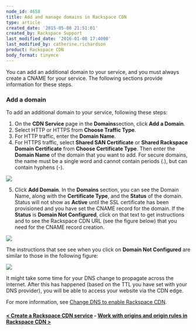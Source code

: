 ```yaml
---
node_id: 4658
title: Add and manage domains in Rackspace CDN
type: article
created_date: '2015-05-08 21:51:01'
created_by: Rackspace Support
last_modified_date: '2016-01-08 17:4008'
last_modified_by: catherine.richardson
product: Rackspace CDN
body_format: tinymce
---
```


You can add an additional domain to your service, and you must always
create a CNAME for your service. The following sections provide
information for these steps.

### Add a domain

To add an additional domain to your service, following these steps:
1. On the **CDN Service** page in the **Domains**section, click **Add a
Domain**.
2. Select HTTP or HTTPS from **Choose Traffic Type**.
3. For HTTP traffic, enter the **Domain Name**.
4. For HTTPS traffic, select **Shared SAN Certificate** or **Shared
Rackspace Domain Certificate** from **Choose Certificate Type**. Then
enter the **Domain Name** of the domain that you want to add. For secure
domains, the name must be a single word and cannot contain periods (.),
but can contain hyphens (-).

 

![](/knowledge_center/sites/default/files/field/image/Screen%20Shot%202015-12-16%20at%203.28.18%20PM.png)

 
5. Click **Add Domain**.  In the **Domains** section, you can see the
Domain Name, along with the **Certificate Type**, and the **Status** of
the domain. Status will not show as **Active** until the SSL certificate
has been provisioned and you have set the CNAME record for the domain.
If the **Status** is **Domain Not Configured**, click on that text to
get instructions and to see the Rackspace CDN URL (see the figure below)
that you need for the CNAME record creation.

![](/knowledge_center/sites/default/files/field/image/Screen%20Shot%202015-12-16%20at%203.39.21%20PM.png)

The instructions that see see when you click on **Domain Not
Configured** are similar to those in the following figure:

![](/knowledge_center/sites/default/files/field/image/Screen%20Shot%202015-12-16%20at%203.57.27%20PM.png)

It might take some time for your DNS change to propagate across the
internet. After this has happened (based on the TTL you have set with
your DNS provider), you will be able to access your website via the CDN
edge.

For more information, see [Change DNS to enable Rackspace
CDN](https://www.rackspace.com/knowledge_center/article/change-dns-to-enable-rackspace-cdn).

 

#### [\< Create a Rackspace CDN service](https://www.rackspace.com/knowledge_center/article/create-a-rackspace-cdn-service)    -    [Work with origins and origin rules in Rackspace CDN \>](https://www.rackspace.com/knowledge_center/article/work-with-origins-and-origin-rules-in-rackspace-cdn)

 

 

